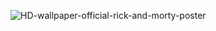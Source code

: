 ![HD-wallpaper-official-rick-and-morty-poster](https://user-images.githubusercontent.com/107685956/220724716-64cbb5f0-d6e9-4e35-ad4a-9e487b649821.jpg)
